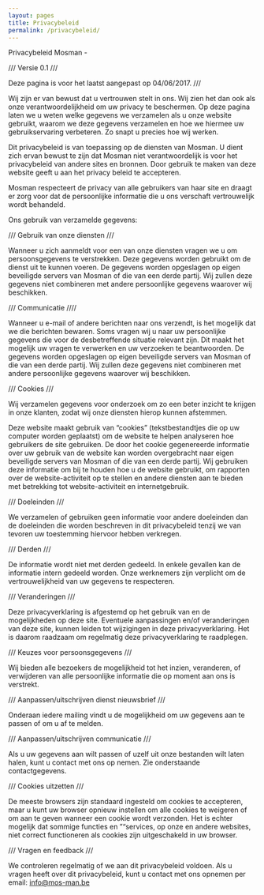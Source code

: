 ```yaml
---
layout: pages
title: Privacybeleid
permalink: /privacybeleid/
---
```

Privacybeleid Mosman -

/// Versie 0.1 ///

Deze pagina is voor het laatst aangepast op 04/06/2017. ///

Wij zijn er van bewust dat u vertrouwen stelt in ons. Wij zien het dan ook als onze verantwoordelijkheid om uw privacy te beschermen. Op deze pagina laten we u weten welke gegevens we verzamelen als u onze website gebruikt, waarom we deze gegevens verzamelen en hoe we hiermee uw gebruikservaring verbeteren. Zo snapt u precies hoe wij werken.

Dit privacybeleid is van toepassing op de diensten van Mosman. U dient zich ervan bewust te zijn dat Mosman niet verantwoordelijk is voor het privacybeleid van andere sites en bronnen. Door gebruik te maken van deze website geeft u aan het privacy beleid te accepteren.

Mosman respecteert de privacy van alle gebruikers van haar site en draagt er zorg voor dat de persoonlijke informatie die u ons verschaft vertrouwelijk wordt behandeld.

Ons gebruik van verzamelde gegevens:


/// Gebruik van onze diensten ///

Wanneer u zich aanmeldt voor een van onze diensten vragen we u om persoonsgegevens te verstrekken. Deze gegevens worden gebruikt om de dienst uit te kunnen voeren. De gegevens worden opgeslagen op eigen beveiligde servers van Mosman of die van een derde partij. Wij zullen deze gegevens niet combineren met andere persoonlijke gegevens waarover wij beschikken.


/// Communicatie ////

Wanneer u e-mail of andere berichten naar ons verzendt, is het mogelijk dat we die berichten bewaren. Soms vragen wij u naar uw persoonlijke gegevens die voor de desbetreffende situatie relevant zijn. Dit maakt het mogelijk uw vragen te verwerken en uw verzoeken te beantwoorden. De gegevens worden opgeslagen op eigen beveiligde servers van Mosman of die van een derde partij. Wij zullen deze gegevens niet combineren met andere persoonlijke gegevens waarover wij beschikken.


/// Cookies ///

Wij verzamelen gegevens voor onderzoek om zo een beter inzicht te krijgen in onze klanten, zodat wij onze diensten hierop kunnen afstemmen.

Deze website maakt gebruik van “cookies” (tekstbestandtjes die op uw computer worden geplaatst) om de website te helpen analyseren hoe gebruikers de site gebruiken. De door het cookie gegenereerde informatie over uw gebruik van de website kan worden overgebracht naar eigen beveiligde servers van Mosman of die van een derde partij. Wij gebruiken deze informatie om bij te houden hoe u de website gebruikt, om rapporten over de website-activiteit op te stellen en andere diensten aan te bieden met betrekking tot website-activiteit en internetgebruik.


/// Doeleinden ///

We verzamelen of gebruiken geen informatie voor andere doeleinden dan de doeleinden die worden beschreven in dit privacybeleid tenzij we van tevoren uw toestemming hiervoor hebben verkregen.

/// Derden ///

De informatie wordt niet met derden gedeeld. In enkele gevallen kan de informatie intern gedeeld worden. Onze werknemers zijn verplicht om de vertrouwelijkheid van uw gegevens te respecteren.


/// Veranderingen ///

Deze privacyverklaring is afgestemd op het gebruik van en de mogelijkheden op deze site. Eventuele aanpassingen en/of veranderingen van deze site, kunnen leiden tot wijzigingen in deze privacyverklaring. Het is daarom raadzaam om regelmatig deze privacyverklaring te raadplegen.


/// Keuzes voor persoonsgegevens ///

Wij bieden alle bezoekers de mogelijkheid tot het inzien, veranderen, of verwijderen van alle persoonlijke informatie die op moment aan ons is verstrekt.


/// Aanpassen/uitschrijven dienst nieuwsbrief ///

Onderaan iedere mailing vindt u de mogelijkheid om uw gegevens aan te passen of om u af te melden.


/// Aanpassen/uitschrijven communicatie ///

Als u uw gegevens aan wilt passen of uzelf uit onze bestanden wilt laten halen, kunt u contact met ons op nemen. Zie onderstaande contactgegevens.


/// Cookies uitzetten ///

De meeste browsers zijn standaard ingesteld om cookies te accepteren, maar u kunt uw browser opnieuw instellen om alle cookies te weigeren of om aan te geven wanneer een cookie wordt verzonden. Het is echter mogelijk dat sommige functies en ”“services, op onze en andere websites, niet correct functioneren als cookies zijn uitgeschakeld in uw browser.


/// Vragen en feedback ///

We controleren regelmatig of we aan dit privacybeleid voldoen. Als u vragen heeft over dit privacybeleid, kunt u contact met ons opnemen per email: info@mos-man.be
